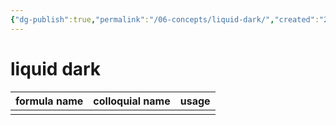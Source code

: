 ```yaml
---
{"dg-publish":true,"permalink":"/06-concepts/liquid-dark/","created":"2024-10-28T08:55:08.948-05:00","updated":"2024-11-06T15:23:45.664-06:00"}
---
```


# liquid dark


| formula name | colloquial name | usage |
| ------------ | --------------- | ----- |
|              |                 |       |
